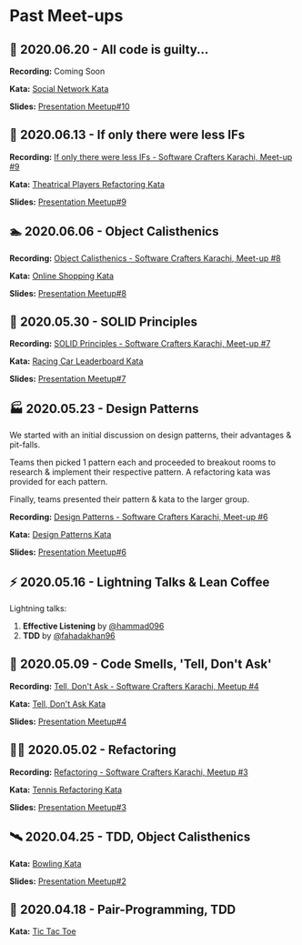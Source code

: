 # Past Meet-ups

## :ghost: 2020.06.20 - All code is guilty...

**Recording:** Coming Soon

**Kata:** [Social Network Kata](https://github.com/karachi-katas/social-network-kata)

**Slides:** [Presentation Meetup#10](https://docs.google.com/presentation/d/1LPxgN3Ts3CJm3oZ554GUBzU218iBaGseIU6LbsC2TrM)

## :lollipop: 2020.06.13 - If only there were less IFs

**Recording:** [If only there were less IFs - Software Crafters Karachi, Meet-up #9](https://youtu.be/cjv9M8CP-rU)

**Kata:** [Theatrical Players Refactoring Kata](https://github.com/karachi-katas/Theatrical-Players-Refactoring-Kata)

**Slides:** [Presentation Meetup#9](https://docs.google.com/presentation/d/1EswWDUXzpr2I6kKqNaP5EXK62v9-X20RKnesI-wNSLU)

## :swimmer: 2020.06.06 - Object Calisthenics

**Recording:** [Object Calisthenics - Software Crafters Karachi, Meet-up #8](https://youtu.be/fqeJGEUMgAk)

**Kata:** [Online Shopping Kata](https://github.com/karachi-katas/Online-Shopping-Kata)

**Slides:** [Presentation Meetup#8](https://docs.google.com/presentation/d/1_EtuF1jKuZBveVlNDMcmvlTboc6NlEqGNIeQEw5JyDU/)

## :electric_plug: 2020.05.30 - SOLID Principles

**Recording:** [SOLID Principles - Software Crafters Karachi, Meet-up #7](https://youtu.be/oGCL8eEFAjw)

**Kata:** [Racing Car Leaderboard Kata](https://github.com/karachi-katas/Racing-Car-Leaderboard-Kata)

**Slides:** [Presentation Meetup#7](https://docs.google.com/presentation/d/1KyMSpkbfFmq5X5d1j2pF6jtshjdeeEsp-0xGMU1RA-4)

## :factory: 2020.05.23 - Design Patterns

We started with an initial discussion on design patterns, their advantages & pit-falls.

Teams then picked 1 pattern each and proceeded to breakout rooms to research & implement their respective pattern. A refactoring kata was provided for each pattern.

Finally, teams presented their pattern & kata to the larger group.

**Recording:** [Design Patterns - Software Crafters Karachi, Meet-up #6](https://youtu.be/V4A0rs7MO-w)

**Kata:** [Design Patterns Kata](https://github.com/karachi-katas/refactoring-kata)

**Slides:** [Presentation Meetup#6](https://docs.google.com/presentation/d/1EfAvBSQ-DTsUftXQpCv648_rbwAOEGpVsa8emvpbit0)

## :zap: 2020.05.16 - Lightning Talks & Lean Coffee

Lightning talks:
1. **Effective Listening** by [@hammad096](https://github.com/hammad096)
2. **TDD** by [@fahadakhan96](https://github.com/fahadakhan96)

## :space_invader: 2020.05.09 - Code Smells, 'Tell, Don't Ask'

**Recording:** [Tell, Don't Ask - Software Crafters Karachi, Meetup #4](https://youtu.be/j5xkBr2plNI)

**Kata:** [Tell, Don't Ask Kata](https://github.com/lamakq/tell-dont-ask-kata)

**Slides:** [Presentation Meetup#4](https://docs.google.com/presentation/d/1EfAvBSQ-DTsUftXQpCv648_rbwAOEGpVsa8emvpbit0)

## :woman_astronaut: 2020.05.02 - Refactoring

**Recording:** [Refactoring - Software Crafters Karachi, Meetup #3](https://youtu.be/VDN8FIXqFZg)

**Kata:** [Tennis Refactoring Kata](https://github.com/lamakq/Tennis-Refactoring-Kata)

**Slides:** [Presentation Meetup#3](https://docs.google.com/presentation/d/1pAmc2hAZi1oCvWLteH3irO09KFPlzWxXXo4Nqp5-1jU)

## :artificial_satellite: 2020.04.25 - TDD, Object Calisthenics

**Kata:** [Bowling Kata](https://github.com/Jozeb/bowling-kata-tdd)

**Slides:** [Presentation Meetup#2](https://docs.google.com/presentation/d/1UWcJugHg2OWpmZAfxZ-au8E7mRpTxvXMO7vNR4GUqUE)

## :rocket: 2020.04.18 - Pair-Programming, TDD

**Kata:** [Tic Tac Toe](https://github.com/Jozeb/tic_tac_toe_kata)
